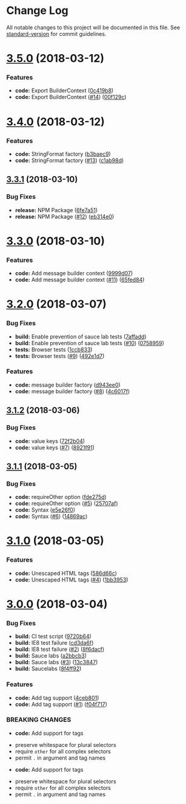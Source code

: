 # Change Log

All notable changes to this project will be documented in this file. See [standard-version](https://github.com/conventional-changelog/standard-version) for commit guidelines.

<a name="3.5.0"></a>
# [3.5.0](https://github.com/adam-26/intl-messageformat/compare/v3.4.0...v3.5.0) (2018-03-12)


### Features

* **code:** Export BuilderContext ([0c419b8](https://github.com/adam-26/intl-messageformat/commit/0c419b8))
* **code:** Export BuilderContext ([#14](https://github.com/adam-26/intl-messageformat/issues/14)) ([00f129c](https://github.com/adam-26/intl-messageformat/commit/00f129c))



<a name="3.4.0"></a>
# [3.4.0](https://github.com/adam-26/intl-messageformat/compare/v3.3.1...v3.4.0) (2018-03-12)


### Features

* **code:** StringFormat factory ([b3baec9](https://github.com/adam-26/intl-messageformat/commit/b3baec9))
* **code:** StringFormat factory  ([#13](https://github.com/adam-26/intl-messageformat/issues/13)) ([c1ab98d](https://github.com/adam-26/intl-messageformat/commit/c1ab98d))



<a name="3.3.1"></a>
## [3.3.1](https://github.com/adam-26/intl-messageformat/compare/v3.3.0...v3.3.1) (2018-03-10)


### Bug Fixes

* **release:** NPM Package ([6fe7a51](https://github.com/adam-26/intl-messageformat/commit/6fe7a51))
* **release:** NPM Package ([#12](https://github.com/adam-26/intl-messageformat/issues/12)) ([eb314e0](https://github.com/adam-26/intl-messageformat/commit/eb314e0))



<a name="3.3.0"></a>
# [3.3.0](https://github.com/adam-26/intl-messageformat/compare/v3.2.0...v3.3.0) (2018-03-10)


### Features

* **code:** Add message builder context ([9999d07](https://github.com/adam-26/intl-messageformat/commit/9999d07))
* **code:** Add message builder context ([#11](https://github.com/adam-26/intl-messageformat/issues/11)) ([65fed84](https://github.com/adam-26/intl-messageformat/commit/65fed84))



<a name="3.2.0"></a>
# [3.2.0](https://github.com/adam-26/intl-messageformat/compare/v3.1.2...v3.2.0) (2018-03-07)


### Bug Fixes

* **build:** Enable prevention of sauce lab tests ([7affadd](https://github.com/adam-26/intl-messageformat/commit/7affadd))
* **build:** Enable prevention of sauce lab tests ([#10](https://github.com/adam-26/intl-messageformat/issues/10)) ([0758959](https://github.com/adam-26/intl-messageformat/commit/0758959))
* **tests:** Browser tests ([1ccb833](https://github.com/adam-26/intl-messageformat/commit/1ccb833))
* **tests:** Browser tests  ([#9](https://github.com/adam-26/intl-messageformat/issues/9)) ([492e1d7](https://github.com/adam-26/intl-messageformat/commit/492e1d7))


### Features

* **code:** message builder factory ([d943ee0](https://github.com/adam-26/intl-messageformat/commit/d943ee0))
* **code:** message builder factory ([#8](https://github.com/adam-26/intl-messageformat/issues/8)) ([4c6017f](https://github.com/adam-26/intl-messageformat/commit/4c6017f))



<a name="3.1.2"></a>
## [3.1.2](https://github.com/adam-26/intl-messageformat/compare/v3.1.1...v3.1.2) (2018-03-06)


### Bug Fixes

* **code:** value keys ([72f2b04](https://github.com/adam-26/intl-messageformat/commit/72f2b04))
* **code:** value keys ([#7](https://github.com/adam-26/intl-messageformat/issues/7)) ([8921f91](https://github.com/adam-26/intl-messageformat/commit/8921f91))



<a name="3.1.1"></a>
## [3.1.1](https://github.com/adam-26/intl-messageformat/compare/v3.1.0...v3.1.1) (2018-03-05)


### Bug Fixes

* **code:** requireOther option ([fde275d](https://github.com/adam-26/intl-messageformat/commit/fde275d))
* **code:** requireOther option  ([#5](https://github.com/adam-26/intl-messageformat/issues/5)) ([25707af](https://github.com/adam-26/intl-messageformat/commit/25707af))
* **code:** Syntax ([e5e26f0](https://github.com/adam-26/intl-messageformat/commit/e5e26f0))
* **code:** Syntax ([#6](https://github.com/adam-26/intl-messageformat/issues/6)) ([14869ac](https://github.com/adam-26/intl-messageformat/commit/14869ac))



<a name="3.1.0"></a>
# [3.1.0](https://github.com/adam-26/intl-messageformat/compare/v3.0.0...v3.1.0) (2018-03-05)


### Features

* **code:** Unescaped HTML tags ([586d66c](https://github.com/adam-26/intl-messageformat/commit/586d66c))
* **code:** Unescaped HTML tags ([#4](https://github.com/adam-26/intl-messageformat/issues/4)) ([1bb3953](https://github.com/adam-26/intl-messageformat/commit/1bb3953))



<a name="3.0.0"></a>
# [3.0.0](https://github.com/adam-26/intl-messageformat/compare/v2.2.0...v3.0.0) (2018-03-04)


### Bug Fixes

* **build:** CI test script ([9720b64](https://github.com/adam-26/intl-messageformat/commit/9720b64))
* **build:** IE8 test failure ([cd3da6f](https://github.com/adam-26/intl-messageformat/commit/cd3da6f))
* **build:** IE8 test failure ([#2](https://github.com/adam-26/intl-messageformat/issues/2)) ([8f6dacf](https://github.com/adam-26/intl-messageformat/commit/8f6dacf))
* **build:** Sauce labs ([a2bbcb3](https://github.com/adam-26/intl-messageformat/commit/a2bbcb3))
* **build:** Sauce labs ([#3](https://github.com/adam-26/intl-messageformat/issues/3)) ([13c3847](https://github.com/adam-26/intl-messageformat/commit/13c3847))
* **build:** Saucelabs ([8f4ff92](https://github.com/adam-26/intl-messageformat/commit/8f4ff92))


### Features

* **code:** Add tag support ([4ceb801](https://github.com/adam-26/intl-messageformat/commit/4ceb801))
* **code:** Add tag support ([#1](https://github.com/adam-26/intl-messageformat/issues/1)) ([f04f717](https://github.com/adam-26/intl-messageformat/commit/f04f717))


### BREAKING CHANGES

* **code:** Add support for tags
 - preserve whitespace for plural selectors
 - require `other` for all complex selectors
 - permit `.` in argument and tag names
* **code:** Add support for tags
 - preserve whitespace for plural selectors
 - require `other` for all complex selectors
 - permit `.` in argument and tag names
